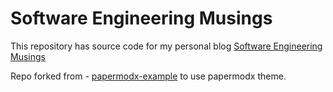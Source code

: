 # Software Engineering Musings

This repository has source code for my personal blog [Software Engineering Musings](https://vawale.github.io/software-engineering-musings)

Repo forked from - [papermodx-example](https://github.com/reorx/papermodx-example) to use papermodx theme.